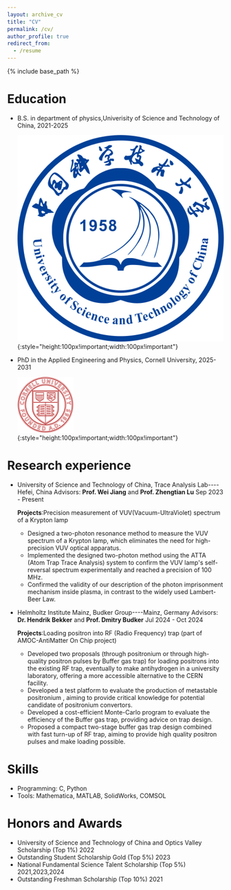 ```yaml
---
layout: archive_cv
title: "CV"
permalink: /cv/
author_profile: true
redirect_from:
  - /resume
---
```


{% include base_path %}

Education
======
* B.S. in department of physics,Univerisity of Science and Technology of China, 2021-2025
  
  ![ustc](../images/ustc.png){:style="height:100px!important;width:100px!important"}
* PhD in the Applied Engineering and Physics, Cornell University, 2025-2031
  
  ![cornell](../images/cornell.png){:style="height:100px!important;width:100px!important"}
  
Research experience
======
* University of Science and Technology of China, Trace Analysis Lab----Hefei, China
  Advisors: **Prof. Wei Jiang** and **Prof. Zhengtian Lu** Sep 2023 -  Present
  
  **Projects**:Precision measurement of VUV(Vacuum-UltraViolet) spectrum of a Krypton lamp
  * Designed a two-photon resonance method to measure the VUV spectrum of a Krypton lamp, which eliminates the need for high-precision VUV optical apparatus.
  * Implemented the designed two-photon method using the ATTA (Atom Trap Trace Analysis) system to confirm the VUV lamp's self-reversal spectrum experimentally and reached a precision of 100 MHz.
  * Confirmed the validity of our description of the photon imprisonment mechanism inside plasma, in contrast to the widely used Lambert-Beer Law.
* Helmholtz Institute Mainz, Budker Group----Mainz, Germany
  Advisors: **Dr. Hendrik Bekker** and **Prof. Dmitry Budker** Jul 2024 -  Oct 2024
  
  **Projects**:Loading positron into RF (Radio Frequency) trap (part of AMOC-AntiMatter On Chip project)
  * Developed two proposals (through positronium or through high-quality positron pulses by Buffer gas trap) for loading positrons into the existing RF trap, eventually to make antihydrogen in a university laboratory, offering a more accessible alternative to the CERN facility.
  * Developed a test platform to evaluate the production of metastable positronium , aiming to provide critical knowledge for potential candidate of positronium convertors.
  * Developed a cost-efficient Monte-Carlo program to evaluate the efficiency of the Buffer gas trap, providing advice on trap design.
  * Proposed a compact two-stage buffer gas trap design combined with fast turn-up of RF trap, aiming to provide high quality positron pulses and make loading possible.
    
Skills
======
* Programming: C, Python
* Tools: Mathematica, MATLAB, SolidWorks, COMSOL

Honors and Awards
======
* University of Science and Technology of China and Optics Valley Scholarship (Top 1%) 2022
* Outstanding Student Scholarship Gold (Top 5%) 2023
* National Fundamental Science Talent Scholarship (Top 5%) 2021,2023,2024
* Outstanding Freshman Scholarship (Top 10%) 2021


